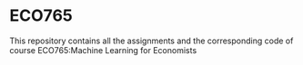 # ECO765
This repository contains all the assignments and the corresponding code of course ECO765:Machine Learning for Economists
